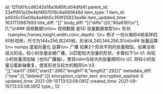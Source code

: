 id: 12f1d01ccd6242d18a3b85fcd04dfd41
parent_id: 23eff951a29e4bf4857016c6a690646d
item_type: 1
item_id: a4635c55e08a4a46b5c359f25823ea9e
item_updated_time: 1631713987693
title_diff: "[]"
body_diff: "[{\"diffs\":[[0,\"90a619)\\\n\"],[1,\"\\\n### 视频数据\\\n\\\n+ 视频数据 是5D 张量数据类型\\\n+ 形状（samples,frames,height,width,color_depth）\\\n+ 例子 一份以每秒4帧采样的60秒视频，尺寸为144x256,共240帧，形状(4,240,144,256,3)\\\n\\\n## 张量运算\\\n+ numpy 底层向量化 运算\\\n+ 广播 如果2个形状不同的张量相加，如果没有歧义的话，较小的张量会被广播，以匹配较大张量的形状，步骤如下\\\n \\t1. 向较小的张量添加轴（也叫广播轴），使其ndim与较大的张量相同\\\n \\t2. 将较小的张量沿着新轴重复，使其形状与较大的相同\\\n \\t3. \"]],\"start1\":2667,\"start2\":2667,\"length1\":8,\"length2\":292}]"
metadata_diff: {"new":{},"deleted":[]}
encryption_cipher_text: 
encryption_applied: 0
updated_time: 2021-09-15T13:53:08.091Z
created_time: 2021-09-15T13:53:08.091Z
type_: 13